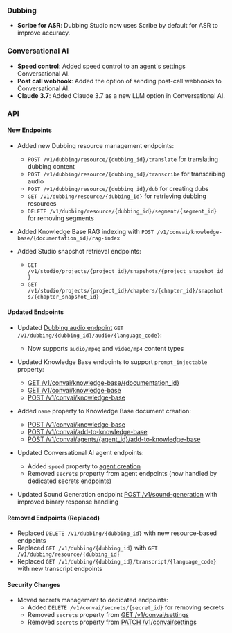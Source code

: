 ### Dubbing

- **Scribe for ASR**: Dubbing Studio now uses Scribe by default for ASR to improve accuracy.

### Conversational AI

- **Speed control**: Added speed control to an agent's settings Conversational AI.
- **Post call webhook**: Added the option of sending post-call webhooks to Conversational AI.
- **Claude 3.7**: Added Claude 3.7 as a new LLM option in Conversational AI.

### API

<Accordion title="View API changes">

#### New Endpoints

- Added new Dubbing resource management endpoints:

  - `POST /v1/dubbing/resource/{dubbing_id}/translate` for translating dubbing content
  - `POST /v1/dubbing/resource/{dubbing_id}/transcribe` for transcribing audio
  - `POST /v1/dubbing/resource/{dubbing_id}/dub` for creating dubs
  - `GET /v1/dubbing/resource/{dubbing_id}` for retrieving dubbing resources
  - `DELETE /v1/dubbing/resource/{dubbing_id}/segment/{segment_id}` for removing segments

- Added Knowledge Base RAG indexing with `POST /v1/convai/knowledge-base/{documentation_id}/rag-index`

- Added Studio snapshot retrieval endpoints:
  - `GET /v1/studio/projects/{project_id}/snapshots/{project_snapshot_id}`
  - `GET /v1/studio/projects/{project_id}/chapters/{chapter_id}/snapshots/{chapter_snapshot_id}`

#### Updated Endpoints

- Updated [Dubbing audio endpoint](/docs/api-reference/dubbing/get-dubbed-file) `GET /v1/dubbing/{dubbing_id}/audio/{language_code}`:

  - Now supports `audio/mpeg` and `video/mp4` content types

- Updated Knowledge Base endpoints to support `prompt_injectable` property:

  - [GET /v1/convai/knowledge-base/{documentation_id}](/docs/api-reference/knowledge-base/get-knowledge-base-document)
  - [GET /v1/convai/knowledge-base](/docs/api-reference/knowledge-base/get-knowledge-base-list)
  - [POST /v1/convai/knowledge-base](/docs/api-reference/knowledge-base/create-knowledge-base-document)

- Added `name` property to Knowledge Base document creation:

  - [POST /v1/convai/knowledge-base](/docs/api-reference/knowledge-base/create-knowledge-base-document)
  - [POST /v1/convai/add-to-knowledge-base](/docs/api-reference/knowledge-base/create-knowledge-base-document)
  - [POST /v1/convai/agents/{agent_id}/add-to-knowledge-base](/docs/api-reference/knowledge-base/create-knowledge-base-document)

- Updated Conversational AI agent endpoints:

  - Added `speed` property to [agent creation](/docs/api-reference/agents/create-agent#request.body.speed)
  - Removed `secrets` property from agent endpoints (now handled by dedicated secrets endpoints)

- Updated Sound Generation endpoint [POST /v1/sound-generation](/docs/api-reference/text-to-sound-effects/convert) with improved binary response handling

#### Removed Endpoints (Replaced)

- Replaced `DELETE /v1/dubbing/{dubbing_id}` with new resource-based endpoints
- Replaced `GET /v1/dubbing/{dubbing_id}` with `GET /v1/dubbing/resource/{dubbing_id}`
- Replaced `GET /v1/dubbing/{dubbing_id}/transcript/{language_code}` with new transcript endpoints

#### Security Changes

- Moved secrets management to dedicated endpoints:
  - Added `DELETE /v1/convai/secrets/{secret_id}` for removing secrets
  - Removed `secrets` property from [GET /v1/convai/settings](/docs/api-reference/workspace/get-settings)
  - Removed `secrets` property from [PATCH /v1/convai/settings](/docs/api-reference/workspace/update-settings)

</Accordion>
